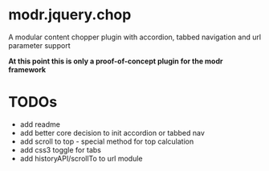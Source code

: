 # modr.jquery.chop
A modular content chopper plugin with accordion, tabbed navigation and url parameter support

**At this point this is only a proof-of-concept plugin for the modr framework**


# TODOs

- add readme
- add better core decision to init accordion or tabbed nav 
- add scroll to top - special method for top calculation
- add css3 toggle for tabs 
- add historyAPI/scrollTo to url module